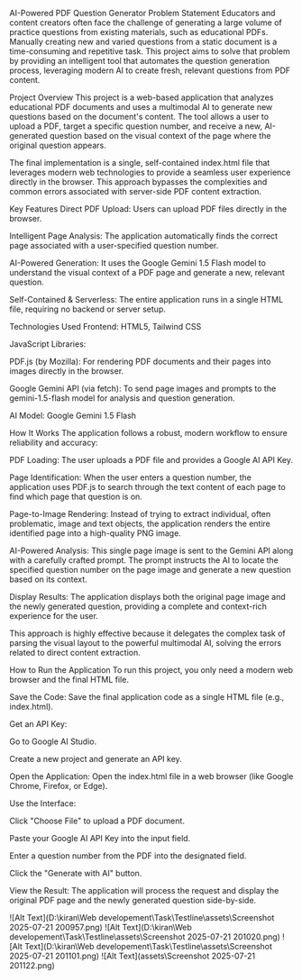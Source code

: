 AI-Powered PDF Question Generator
Problem Statement
Educators and content creators often face the challenge of generating a large volume of practice questions from existing materials, such as educational PDFs. Manually creating new and varied questions from a static document is a time-consuming and repetitive task. This project aims to solve that problem by providing an intelligent tool that automates the question generation process, leveraging modern AI to create fresh, relevant questions from PDF content.

Project Overview
This project is a web-based application that analyzes educational PDF documents and uses a multimodal AI to generate new questions based on the document's content. The tool allows a user to upload a PDF, target a specific question number, and receive a new, AI-generated question based on the visual context of the page where the original question appears.

The final implementation is a single, self-contained index.html file that leverages modern web technologies to provide a seamless user experience directly in the browser. This approach bypasses the complexities and common errors associated with server-side PDF content extraction.

Key Features
Direct PDF Upload: Users can upload PDF files directly in the browser.

Intelligent Page Analysis: The application automatically finds the correct page associated with a user-specified question number.

AI-Powered Generation: It uses the Google Gemini 1.5 Flash model to understand the visual context of a PDF page and generate a new, relevant question.

Self-Contained & Serverless: The entire application runs in a single HTML file, requiring no backend or server setup.

Technologies Used
Frontend: HTML5, Tailwind CSS

JavaScript Libraries:

PDF.js (by Mozilla): For rendering PDF documents and their pages into images directly in the browser.

Google Gemini API (via fetch): To send page images and prompts to the gemini-1.5-flash model for analysis and question generation.

AI Model: Google Gemini 1.5 Flash

How It Works
The application follows a robust, modern workflow to ensure reliability and accuracy:

PDF Loading: The user uploads a PDF file and provides a Google AI API Key.

Page Identification: When the user enters a question number, the application uses PDF.js to search through the text content of each page to find which page that question is on.

Page-to-Image Rendering: Instead of trying to extract individual, often problematic, image and text objects, the application renders the entire identified page into a high-quality PNG image.

AI-Powered Analysis: This single page image is sent to the Gemini API along with a carefully crafted prompt. The prompt instructs the AI to locate the specified question number on the page image and generate a new question based on its context.

Display Results: The application displays both the original page image and the newly generated question, providing a complete and context-rich experience for the user.

This approach is highly effective because it delegates the complex task of parsing the visual layout to the powerful multimodal AI, solving the errors related to direct content extraction.

How to Run the Application
To run this project, you only need a modern web browser and the final HTML file.

Save the Code: Save the final application code as a single HTML file (e.g., index.html).

Get an API Key:

Go to Google AI Studio.

Create a new project and generate an API key.

Open the Application: Open the index.html file in a web browser (like Google Chrome, Firefox, or Edge).

Use the Interface:

Click "Choose File" to upload a PDF document.

Paste your Google AI API Key into the input field.

Enter a question number from the PDF into the designated field.

Click the "Generate with AI" button.

View the Result: The application will process the request and display the original PDF page and the newly generated question side-by-side.

![Alt Text](D:\kiran\Web developement\Task\Testline\assets\Screenshot 2025-07-21 200957.png)
![Alt Text](D:\kiran\Web developement\Task\Testline\assets\Screenshot 2025-07-21 201020.png)
![Alt Text](D:\kiran\Web developement\Task\Testline\assets\Screenshot 2025-07-21 201101.png)
![Alt Text](assets\Screenshot 2025-07-21 201122.png)
